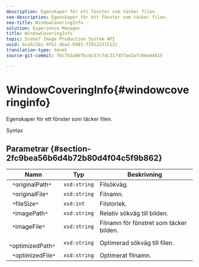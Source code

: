 ```yaml
---
description: Egenskaper för ett fönster som täcker filen.
seo-description: Egenskaper för ett fönster som täcker filen.
seo-title: WindowCoveringInfo
solution: Experience Manager
title: WindowCoveringInfo
topic: Scene7 Image Production System API
uuid: 6ca5c5b2-9fb1-4ba2-b981-f1912231512c
translation-type: tm+mt
source-git-commit: 7bc7b3a86fbcdc57cfdc31745fae3afc06e44b15

---
```



# WindowCoveringInfo{#windowcoveringinfo}

Egenskaper för ett fönster som täcker filen.

Syntax

## Parametrar {#section-2fc9bea56b6d4b72b80d4f04c5f9b862}

| Namn | Typ | Beskrivning |
|---|---|---|
| ` *`originalPath`*` | `xsd:string` | Filsökväg. |
| ` *`originalFile`*` | `xsd:string` | Filnamn. |
| ` *`fileSize`*` | `xsd:int` | Filstorlek. |
| ` *`imagePath`*` | `xsd:string` | Relativ sökväg till bilden. |
| ` *`imageFile`*` | `xsd:string` | Filnamn för fönstret som täcker bilden. |
| ` *`optimizedPath`*` | `xsd:string` | Optimerad sökväg till filen. |
| ` *`optimizedFile`*` | `xsd:string` | Optimerat filnamn. |

